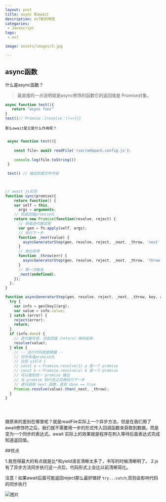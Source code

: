 ```yaml
---
layout: post
title: async 和await
description: es7新的特性
categories:
 - Javascript
tags: 
 - es7

image: assets/images/5.jpg

---
```


## async函数

 什么是async函数？
 >最直接的一点说明就是async修饰的函数它的返回值是 Promise对象。
 
 ```js
 async function test(){
    return "async func"
 }
 test()// Promise：{resolve：()=>{}}
 
```

   `那么await是又是什么作用呢？`
   
```js

 async function test(){
    
    const file= await readFile('/var/webpack.config.js');
    
    console.log(file.toString())
 }
 
 test() // 输出的是文件内容
 
```

  
```js

// await js实现 
function sync(promise){
    return function() {
    var self = this,
      args = arguments;
    // 将返回值promise化
    return new Promise(function(resolve, reject) {
      // 获取迭代器实例
      var gen = fn.apply(self, args);
      // 执行下一步
      function _next(value) {
        asyncGeneratorStep(gen, resolve, reject, _next, _throw, 'next', value);
      }
      // 抛出异常
      function _throw(err) {
        asyncGeneratorStep(gen, resolve, reject, _next, _throw, 'throw', err);
      }
      // 第一次触发
      _next(undefined);
    });
  };
}

function asyncGeneratorStep(gen, resolve, reject, _next, _throw, key, arg) {
  try {
    var info = gen[key](arg);
    var value = info.value;
  } catch (error) {
    reject(error);
    return;
  }
  if (info.done) {
    // 迭代器完成，将返回值（return）保存起来
    resolve(value);
  } else {
    // -- 这行代码就是精髓 --
    // 将所有值promise化
    // 比如 yield 1
    // const a = Promise.resolve(1) a 是一个 promise
    // const b = Promise.resolve(a) b 是一个 promise
    // 可以做到统一 promise 输出
    // 当 promise 执行完之后再执行下一步
    // 递归调用 next 函数，直到 done == true
    Promise.resolve(value).then(_next, _throw);
  }
}


 
```



跟原来的差别在哪里呢？就是readFile实际上一个异步方法，但是在我们用了await修饰符之后，我们就不需要用一步的形式传入回调函数来获取到数据。而是变为一个同步的表达式。await 实际上的效果就是程序在刺入等待后面表达式完成知道返回值。

##优点

 1.我觉得最大的有点就是比*和yield语言清晰太多了，书写的时候清晰明了。
 2.js有了异步方法同步执行这一点后，代码形式上会比以前清晰简化。
 
 注意！如果await后面可能返回reject那么最好做好 `try...catch`,否则会影响代码的同步执行
 
 ![图片]({{site.url}}/assets/images/es7/async__rejected.png)
